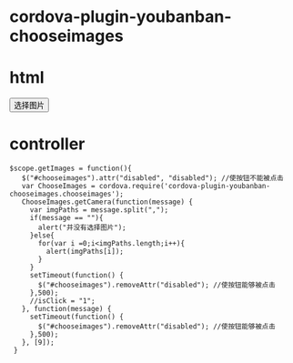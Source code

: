 # cordova-plugin-youbanban-chooseimages
# html
   <button ng-click="getImages()" class="button button-positive" id="chooseimages">选择图片</button>
# controller
    $scope.getImages = function(){
       $("#chooseimages").attr("disabled", "disabled"); //使按钮不能被点击
       var ChooseImages = cordova.require('cordova-plugin-youbanban-chooseimages.chooseimages');
       ChooseImages.getCamera(function(message) {
         var imgPaths = message.split(",");
         if(message == ""){
           alert("并没有选择图片");
         }else{
           for(var i =0;i<imgPaths.length;i++){
             alert(imgPaths[i]);
           }
         }
         setTimeout(function() {
           $("#chooseimages").removeAttr("disabled"); //使按钮能够被点击
         },500);
         //isClick = "1";
       }, function(message) {
         setTimeout(function() {
           $("#chooseimages").removeAttr("disabled"); //使按钮能够被点击
         },500);
       }, [9]);
     }

